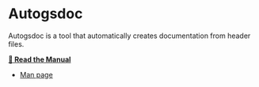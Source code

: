 # Autogsdoc

Autogsdoc is a tool that automatically creates documentation from header files.

**<a href="../../../GSDoc/BaseTools/autogsdoc.html">📖 Read the Manual</a>**

* [Man page](https://linux.die.net/man/1/autogsdoc)